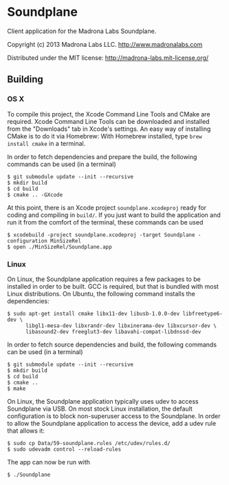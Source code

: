 # Soundplane

Client application for the Madrona Labs Soundplane.

Copyright (c) 2013 Madrona Labs LLC. http://www.madronalabs.com

Distributed under the MIT license: http://madrona-labs.mit-license.org/

## Building

### OS X

To compile this project, the Xcode Command Line Tools and CMake are required.
Xcode Command Line Tools can be downloaded and installed from the "Downloads"
tab in Xcode's settings. An easy way of installing CMake is to do it via
Homebrew: With Homebrew installed, type `brew install cmake` in a terminal.

In order to fetch dependencies and prepare the build, the following commands
can be used (in a terminal)

    $ git submodule update --init --recursive
    $ mkdir build
    $ cd build
    $ cmake .. -GXcode

At this point, there is an Xcode project `soundplane.xcodeproj` ready for coding
and compiling in `build/`. If you just want to build the application and run it
from the comfort of the terminal, these commands can be used

    $ xcodebuild -project soundplane.xcodeproj -target Soundplane -configuration MinSizeRel
    $ open ./MinSizeRel/Soundplane.app

### Linux

On Linux, the Soundplane application requires a few packages to be installed in
order to be built. GCC is required, but that is bundled with most Linux
distributions. On Ubuntu, the following command installs the dependencies:

    $ sudo apt-get install cmake libx11-dev libusb-1.0.0-dev libfreetype6-dev \
          libgl1-mesa-dev libxrandr-dev libxinerama-dev libxcursor-dev \
          libasound2-dev freeglut3-dev libavahi-compat-libdnssd-dev

In order to fetch source dependencies and build, the following commands can be
used (in a terminal)

    $ git submodule update --init --recursive
    $ mkdir build
    $ cd build
    $ cmake ..
    $ make

On Linux, the Soundplane application typically uses udev to access Soundplane
via USB. On most stock Linux installation, the default configuration is to block
non-superuser access to the Soundplane. In order to allow the Soundplane
application to access the device, add a udev rule that allows it:

    $ sudo cp Data/59-soundplane.rules /etc/udev/rules.d/
    $ sudo udevadm control --reload-rules

The app can now be run with

    $ ./Soundplane
